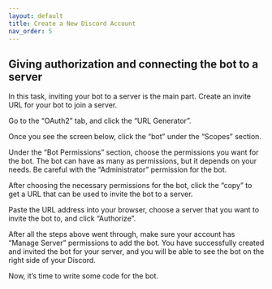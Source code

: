 ```yaml
---
layout: default
title: Create a New Discord Account
nav_order: 5
---
```


## Giving authorization and connecting the bot to a server
In this task, inviting your bot to a server is the main part. Create an invite URL for your bot to join a server.

Go to the “OAuth2” tab, and click the “URL Generator”.

Once you see the screen below, click the “bot” under the “Scopes” section.

Under the “Bot Permissions” section, choose the permissions you want for the bot. 
The bot can have as many as permissions, but it depends on your needs. Be careful with the “Administrator” permission for the bot.

After choosing the necessary permissions for the bot, click the “copy” to get a URL that can be used to invite the bot to a server.

Paste the URL address into your browser, choose a server that you want to invite the bot to, and click “Authorize”.

After all the steps above went through, make sure your account has “Manage Server” permissions to add the bot. 
You have successfully created and invited the bot for your server, and you will be able to see the bot on the right side of your Discord.

Now, it’s time to write some code for the bot.

